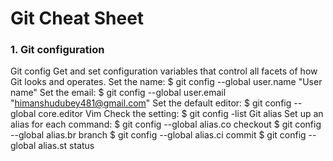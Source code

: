
# Git Cheat Sheet

### 1. Git configuration
Git config 
Get and set configuration variables that control all facets of how Git looks and operates.
Set the name:
$ git config --global user.name "User name"
Set the email:
$ git config --global user.email "himanshudubey481@gmail.com"
Set the default editor:
$ git config --global core.editor Vim
Check the setting:
$ git config -list
Git alias
Set up an alias for each command:
$ git config --global alias.co checkout
$ git config --global alias.br branch
$ git config --global alias.ci commit
$ git config --global alias.st status
